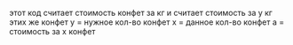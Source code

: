 этот код считает стоимость конфет за кг и считает стоимость за y кг этих же конфет
y = нужное кол-во конфет
x = данное кол-во конфет
a = стоимость за x конфет